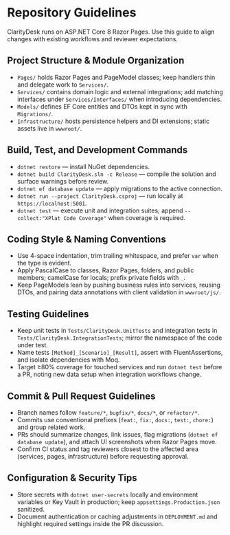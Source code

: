 # Repository Guidelines

ClarityDesk runs on ASP.NET Core 8 Razor Pages. Use this guide to align changes with existing workflows and reviewer expectations.

## Project Structure & Module Organization
- `Pages/` holds Razor Pages and PageModel classes; keep handlers thin and delegate work to `Services/`.
- `Services/` contains domain logic and external integrations; add matching interfaces under `Services/Interfaces/` when introducing dependencies.
- `Models/` defines EF Core entities and DTOs kept in sync with `Migrations/`.
- `Infrastructure/` hosts persistence helpers and DI extensions; static assets live in `wwwroot/`.

## Build, Test, and Development Commands
- `dotnet restore` — install NuGet dependencies.
- `dotnet build ClarityDesk.sln -c Release` — compile the solution and surface warnings before review.
- `dotnet ef database update` — apply migrations to the active connection.
- `dotnet run --project ClarityDesk.csproj` — run locally at `https://localhost:5001`.
- `dotnet test` — execute unit and integration suites; append `--collect:"XPlat Code Coverage"` when coverage is required.

## Coding Style & Naming Conventions
- Use 4-space indentation, trim trailing whitespace, and prefer `var` when the type is evident.
- Apply PascalCase to classes, Razor Pages, folders, and public members; camelCase for locals; prefix private fields with `_`.
- Keep PageModels lean by pushing business rules into services, reusing DTOs, and pairing data annotations with client validation in `wwwroot/js/`.

## Testing Guidelines
- Keep unit tests in `Tests/ClarityDesk.UnitTests` and integration tests in `Tests/ClarityDesk.IntegrationTests`; mirror the namespace of the code under test.
- Name tests `[Method]_[Scenario]_[Result]`, assert with FluentAssertions, and isolate dependencies with Moq.
- Target ≥80% coverage for touched services and run `dotnet test` before a PR, noting new data setup when integration workflows change.

## Commit & Pull Request Guidelines
- Branch names follow `feature/*`, `bugfix/*`, `docs/*`, or `refactor/*`.
- Commits use conventional prefixes (`feat:`, `fix:`, `docs:`, `test:`, `chore:`) and group related work.
- PRs should summarize changes, link issues, flag migrations (`dotnet ef database update`), and attach UI screenshots when Razor Pages move.
- Confirm CI status and tag reviewers closest to the affected area (services, pages, infrastructure) before requesting approval.

## Configuration & Security Tips
- Store secrets with `dotnet user-secrets` locally and environment variables or Key Vault in production; keep `appsettings.Production.json` sanitized.
- Document authentication or caching adjustments in `DEPLOYMENT.md` and highlight required settings inside the PR discussion.
